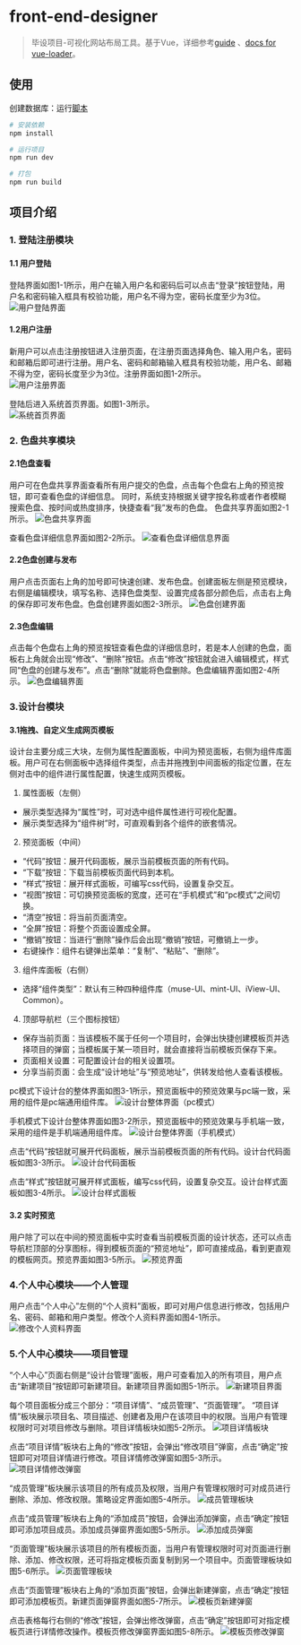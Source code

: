 # front-end-designer

> 毕设项目-可视化网站布局工具。基于Vue，详细参考[guide](http://vuejs-templates.github.io/webpack/) 、[docs for vue-loader](http://vuejs.github.io/vue-loader)。

## 使用

创建数据库：运行[脚本](https://github.com/zhaoluting/front-end-designer/blob/master/front-end-designer_2018-07-21.sql)

``` bash
# 安装依赖
npm install

# 运行项目
npm run dev

# 打包
npm run build

```

## 项目介绍
### 1. 登陆注册模块
#### 1.1 用户登陆
登陆界面如图1-1所示，用户在输入用户名和密码后可以点击“登录”按钮登陆，用户名和密码输入框具有校验功能，用户名不得为空，密码长度至少为3位。  
![用户登陆界面](./doc-img/图片1.png)

#### 1.2用户注册
新用户可以点击注册按钮进入注册页面，在注册页面选择角色、输入用户名，密码和邮箱后即可进行注册。用户名、密码和邮箱输入框具有校验功能，用户名、邮箱不得为空，密码长度至少为3位。注册界面如图1-2所示。  
![用户注册界面](./doc-img/图片2.png)

登陆后进入系统首页界面。如图1-3所示。  
![系统首页界面](./doc-img/图片3.png)

### 2. 色盘共享模块
#### 2.1色盘查看
用户可在色盘共享界面查看所有用户提交的色盘，点击每个色盘右上角的预览按钮，即可查看色盘的详细信息。
同时，系统支持根据关键字按名称或者作者模糊搜索色盘、按时间或热度排序，快捷查看“我”发布的色盘。
色盘共享界面如图2-1所示。
![色盘共享界面](./doc-img/图片4.png)

查看色盘详细信息界面如图2-2所示。
![查看色盘详细信息界面](./doc-img/图片5.png)

#### 2.2色盘创建与发布
用户点击页面右上角的加号即可快速创建、发布色盘。创建面板左侧是预览模块，右侧是编辑模块，填写名称、选择色盘类型、设置完成各部分颜色后，点击右上角的保存即可发布色盘。色盘创建界面如图2-3所示。
![色盘创建界面](./doc-img/图片6.png)

#### 2.3色盘编辑
点击每个色盘右上角的预览按钮查看色盘的详细信息时，若是本人创建的色盘，面板右上角就会出现“修改”、“删除”按钮。点击“修改”按钮就会进入编辑模式，样式同“色盘的创建与发布”。点击“删除”就能将色盘删除。色盘编辑界面如图2-4所示。
![色盘编辑界面](./doc-img/图片7.png)

### 3.设计台模块
#### 3.1拖拽、自定义生成网页模板
设计台主要分成三大块，左侧为属性配置面板，中间为预览面板，右侧为组件库面板。用户可在右侧面板中选择组件类型，点击并拖拽到中间面板的指定位置，在左侧对击中的组件进行属性配置，快速生成网页模板。
1. 属性面板（左侧）
- 展示类型选择为“属性”时，可对选中组件属性进行可视化配置。
- 展示类型选择为“组件树”时，可直观看到各个组件的嵌套情况。

2. 预览面板（中间）
- “代码”按钮：展开代码面板，展示当前模板页面的所有代码。
- “下载”按钮：下载当前模板页面代码到本机。
- “样式”按钮：展开样式面板，可编写css代码，设置复杂交互。
- “视图”按钮：可切换预览面板的宽度，还可在“手机模式”和“pc模式”之间切换。
- “清空”按钮：将当前页面清空。
- “全屏”按钮：将整个页面设置成全屏。
- “撤销”按钮：当进行“删除”操作后会出现“撤销”按钮，可撤销上一步。
- 右键操作：组件右键弹出菜单：“复制”、“粘贴”、“删除”。

3. 组件库面板（右侧）
- 选择“组件类型”：默认有三种四种组件库（muse-UI、mint-UI、iView-UI、Common）。

4. 顶部导航栏（三个图标按钮）
- 保存当前页面：当该模板不属于任何一个项目时，会弹出快捷创建模板页并选择项目的弹窗；当模板属于某一项目时，就会直接将当前模板页保存下来。
- 页面相关设置：可配置设计台的相关设置项。
- 分享当前页面：会生成“设计地址”与“预览地址”，供转发给他人查看该模板。

pc模式下设计台的整体界面如图3-1所示，预览面板中的预览效果与pc端一致，采用的组件是pc端通用组件库。
![设计台整体界面（pc模式）](./doc-img/图片8.png)

手机模式下设计台整体界面如图3-2所示，预览面板中的预览效果与手机端一致，采用的组件是手机端通用组件库。
![设计台整体界面（手机模式）](./doc-img/图片9.png)

点击“代码”按钮就可展开代码面板，展示当前模板页面的所有代码。设计台代码面板如图3-3所示。
![设计台代码面板](./doc-img/图片10.png)

点击“样式”按钮就可展开样式面板，编写css代码，设置复杂交互。设计台样式面板如图3-4所示。
![设计台样式面板](./doc-img/图片11.png)

#### 3.2 实时预览
用户除了可以在中间的预览面板中实时查看当前模板页面的设计状态，还可以点击导航栏顶部的分享图标，得到模板页面的“预览地址”，即可直接成品，看到更直观的模板网页。预览界面如图3-5所示。
![预览界面](./doc-img/图片12.png)

### 4.个人中心模块——个人管理
用户点击“个人中心”左侧的“个人资料”面板，即可对用户信息进行修改，包括用户名、密码、邮箱和用户类型。修改个人资料界面如图4-1所示。
![修改个人资料界面](./doc-img/图片13.png)

### 5.个人中心模块——项目管理
“个人中心”页面右侧是“设计台管理”面板，用户可查看加入的所有项目，用户点击“新建项目”按钮即可新建项目。新建项目界面如图5-1所示。
![新建项目界面](./doc-img/图片14.png)  

每个项目面板分成三个部分：“项目详情”、“成员管理”、“页面管理”。
“项目详情”板块展示项目名、项目描述、创建者及用户在该项目中的权限。当用户有管理权限时可对项目修改与删除。项目详情板块如图5-2所示。
![项目详情板块](./doc-img/图片15.png)  

点击“项目详情”板块右上角的“修改”按钮，会弹出“修改项目”弹窗，点击“确定”按钮即可对项目详情进行修改。项目详情修改弹窗如图5-3所示。
![项目详情修改弹窗](./doc-img/图片16.png)  

“成员管理”板块展示该项目的所有成员及权限，当用户有管理权限时可对成员进行删除、添加、修改权限。策略设定界面如图5-4所示。
![成员管理板块](./doc-img/图片17.png)  

点击“成员管理”板块右上角的“添加成员”按钮，会弹出添加弹窗，点击“确定”按钮即可添加项目成员。添加成员弹窗界面如图5-5所示。
![添加成员弹窗](./doc-img/图片18.png)  

“页面管理”板块展示该项目的所有模板页面，当用户有管理权限时可对页面进行删除、添加、修改权限，还可将指定模板页面复制到另一个项目中。页面管理板块如图5-6所示。
![页面管理板块](./doc-img/图片19.png)  

点击“页面管理”板块右上角的“添加页面”按钮，会弹出新建弹窗，点击“确定”按钮即可添加模板页。新建页面弹窗界面如图5-7所示。
![模板页新建弹窗](./doc-img/图片20.png)  

点击表格每行右侧的“修改”按钮，会弹出修改弹窗，点击“确定”按钮即可对指定模板页进行详情修改操作。模板页修改弹窗界面如图5-8所示。
![模板页修改弹窗](./doc-img/图片21.png)
